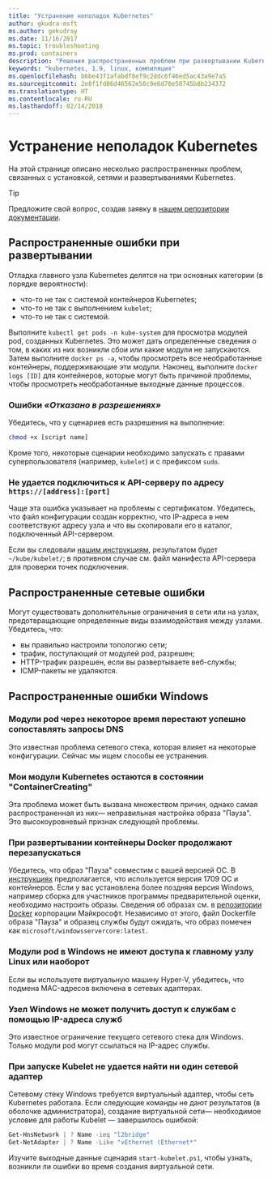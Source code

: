 ```yaml
---
title: "Устранение неполадок Kubernetes"
author: gkudra-msft
ms.author: gekudray
ms.date: 11/16/2017
ms.topic: troubleshooting
ms.prod: containers
description: "Решения распространенных проблем при развертывании Kubernetes и присоединении узлов Windows."
keywords: "kubernetes, 1.9, linux, компиляция"
ms.openlocfilehash: b6be43f1afabdf8ef9c2ddc6f46ed5ac43a9e7a5
ms.sourcegitcommit: 2e8f1fd06d46562e56c9e6d70e50745b8b234372
ms.translationtype: HT
ms.contentlocale: ru-RU
ms.lasthandoff: 02/14/2018
---
```

# <a name="troubleshooting-kubernetes"></a>Устранение неполадок Kubernetes #
На этой странице описано несколько распространенных проблем, связанных с установкой, сетями и развертываниями Kubernetes.

> [!tip]
> Предложите свой вопрос, создав заявку в [нашем репозитории документации](https://github.com/MicrosoftDocs/Virtualization-Documentation/).


## <a name="common-deployment-errors"></a>Распространенные ошибки при развертывании ##
Отладка главного узла Kubernetes делятся на три основных категории (в порядке вероятности):

  - что-то не так с системой контейнеров Kubernetes;
  - что-то не так с выполнением `kubelet`;
  - что-то не так с системой.


Выполните `kubectl get pods -n kube-system` для просмотра модулей pod, созданных Kubernetes. Это может дать определенные сведения о том, в каких из них возникли сбои или какие модули не запускаются. Затем выполните `docker ps -a`, чтобы просмотреть все необработанные контейнеры, поддерживающие эти модули. Наконец, выполните `docker logs [ID]` для контейнеров, которые могут быть причиной проблемы, чтобы просмотреть необработанные выходные данные процессов.


### <a name="permission-denied-errors"></a>Ошибки _«Отказано в разрешениях»_ ###
Убедитесь, что у сценариев есть разрешения на выполнение:

```bash
chmod +x [script name]
```

Кроме того, некоторые сценарии необходимо запускать с правами суперпользователя (например, `kubelet`) и с префиксом `sudo`.


### <a name="cannot-connect-to-the-api-server-at-httpsaddressport"></a>Не удается подключиться к API-серверу по адресу `https://[address]:[port]` ###
Чаще эта ошибка указывает на проблемы с сертификатом. Убедитесь, что файл конфигурации создан корректно, что IP-адреса в нем соответствуют адресу узла и что вы скопировали его в каталог, подключенный API-сервером.

Если вы следовали [нашим инструкциям](./creating-a-linux-master), результатом будет `~/kube/kubelet/`; в противном случае см. файл манифеста API-сервера для проверки точек подключения.


## <a name="common-networking-errors"></a>Распространенные сетевые ошибки ##
Могут существовать дополнительные ограничения в сети или на узлах, предотвращающие определенные виды взаимодействия между узлами. Убедитесь, что:

  - вы правильно настроили топологию сети;
  - трафик, поступающий от модулей pod, разрешен;
  - HTTP-трафик разрешен, если вы развертываете веб-службы;
  - ICMP-пакеты не удаляются.


<!-- ### My Linux node cannot ping my Windows pods ### -->

## <a name="common-windows-errors"></a>Распространенные ошибки Windows ##

### <a name="pods-stop-resolving-dns-queries-successfully-after-some-time-alive"></a>Модули pod через некоторое время перестают успешно сопоставлять запросы DNS ###
Это известная проблема сетевого стека, которая влияет на некоторые конфигурации. Сейчас мы ищем способы ее устранения.


### <a name="my-kubernetes-pods-are-stuck-at-containercreating"></a>Мои модули Kubernetes остаются в состоянии "ContainerCreating" ###
Эта проблема может быть вызвана множеством причин, однако самая распространенная из них— неправильная настройка образа "Пауза". Это высокоуровневый признак следующей проблемы.


### <a name="when-deploying-docker-containers-keep-restarting"></a>При развертывании контейнеры Docker продолжают перезапускаться ###
Убедитесь, что образ "Пауза" совместим с вашей версией ОС. В [инструкциях](./getting-started-kubernetes-windows.md) предполагается, что используется версия 1709 ОС и контейнеров. Если у вас установлена более поздняя версия Windows, например сборка для участников программы предварительной оценки, необходимо настроить образы. Сведения об образах см. в [репозитории Docker](https://hub.docker.com/u/microsoft/) корпорации Майкрософт. Независимо от этого, файл Dockerfile образа "Пауза" и образец службы будут ожидать, что образ помечен как `microsoft/windowsservercore:latest`.


### <a name="my-windows-pods-cannot-access-the-linux-master-or-vice-versa"></a>Модули pod в Windows не имеют доступа к главному узлу Linux или наоборот ###
Если вы используете виртуальную машину Hyper-V, убедитесь, что подмена MAC-адресов включена в сетевых адаптерах.


### <a name="my-windows-node-cannot-access-my-services-using-the-service-ip"></a>Узел Windows не может получить доступ к службам с помощью IP-адреса служб ###
Это известное ограничение текущего сетевого стека для Windows. Только модули pod могут ссылаться на IP-адрес службы.


### <a name="no-network-adapter-is-found-when-starting-kubelet"></a>При запуске Kubelet не удается найти ни один сетевой адаптер ###
Сетевому стеку Windows требуется виртуальный адаптер, чтобы сеть Kubernetes работала. Если следующие команды не дают результатов (в оболочке администратора), создание виртуальной сети&mdash; необходимое условие для работы Kubelet &mdash; завершилось ошибкой:

```powershell
Get-HnsNetwork | ? Name -ieq "l2bridge"
Get-NetAdapter | ? Name -Like "vEthernet (Ethernet*"
```

Изучите выходные данные сценария `start-kubelet.ps1`, чтобы узнать, возникли ли ошибки во время создания виртуальной сети.

